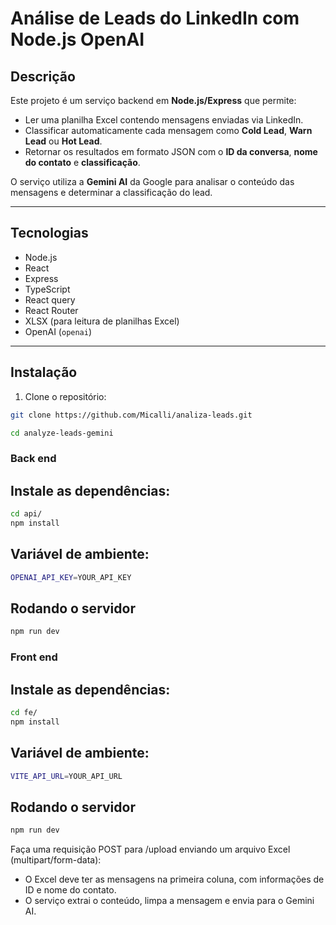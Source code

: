 # Análise de Leads do LinkedIn com Node.js OpenAI

## Descrição

Este projeto é um serviço backend em **Node.js/Express** que permite:

- Ler uma planilha Excel contendo mensagens enviadas via LinkedIn.
- Classificar automaticamente cada mensagem como **Cold Lead**, **Warn Lead** ou **Hot Lead**.
- Retornar os resultados em formato JSON com o **ID da conversa**, **nome do contato** e **classificação**.

O serviço utiliza a **Gemini AI** da Google para analisar o conteúdo das mensagens e determinar a classificação do lead.

---

## Tecnologias

- Node.js
- React
- Express
- TypeScript
- React query
- React Router
- XLSX (para leitura de planilhas Excel)
- OpenAI (`openai`)

---

## Instalação

1. Clone o repositório:

```bash
git clone https://github.com/Micalli/analiza-leads.git

cd analyze-leads-gemini
```
### Back end

## Instale as dependências:

```bash
cd api/
npm install
```

## Variável de ambiente:
```bash
OPENAI_API_KEY=YOUR_API_KEY
```
## Rodando o servidor

```bash
npm run dev
```
### Front end

## Instale as dependências:

```bash
cd fe/
npm install
```

## Variável de ambiente:
```bash
VITE_API_URL=YOUR_API_URL
```
## Rodando o servidor

```bash
npm run dev
```

Faça uma requisição POST para /upload enviando um arquivo Excel (multipart/form-data):
- O Excel deve ter as mensagens na primeira coluna, com informações de ID e nome do contato.
- O serviço extrai o conteúdo, limpa a mensagem e envia para o Gemini AI.

